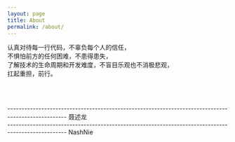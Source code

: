 ```yaml
---
layout: page
title: About
permalink: /about/
---
```


认真对待每一行代码，不辜负每个人的信任，<br>
不惧怕前方的任何困难，不患得患失，<br>
了解技术的生命周期和开发难度，不盲目乐观也不消极悲观，<br>
扛起重担，前行。<br>

<br>
<br>

--------------------------------------------------------------------------------------------------- 聂述龙<br>
--------------------------------------------------------------------------------------------------- NashNie<br>
